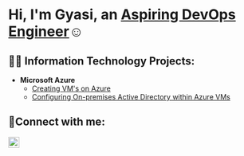 <h1>Hi, I'm Gyasi, an <a href="https://www.linkedin.com/in/gyasi-folborg"> Aspiring DevOps Engineer</a>☺</h1>

<h2>👨‍💻 Information Technology Projects:</h2>

- <b>Microsoft Azure</b>
  - [Creating VM's on Azure](https://github.com/Gfolborg/Creating-Azure-Virtual-Machines)
  - [Configuring On-premises Active Directory within Azure VMs](https://github.com/gfolborg/configure-ad)

<h2>🤳Connect with me:</h2>


[<img align="left" alt="Josh | LinkedIn" width="22px" src="https://cdn.jsdelivr.net/npm/simple-icons@v3/icons/linkedin.svg" />][linkedin]



[linkedin]: https://linkedin.com/in/gyasi-folborg
